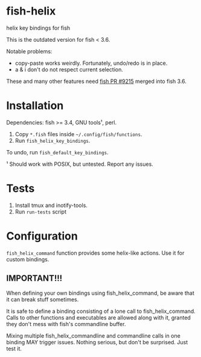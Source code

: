 # fish-helix
helix key bindings for fish

This is the outdated version for fish < 3.6.

Notable problems:

* copy-paste works weirdly. Fortunately, undo/redo is in place.
* a & i don't do not respect current selection.

These and many other features
need [fish PR #9215](https://github.com/fish-shell/fish-shell/pull/9215)
merged into fish 3.6.


# Installation

Dependencies: fish >= 3.4, GNU tools¹, perl.

1. Copy `*.fish` files inside `~/.config/fish/functions`.
2. Run `fish_helix_key_bindings`.

To undo, run `fish_default_key_bindings`.

¹ Should work with POSIX, but untested. Report any issues.

# Tests

1. Install tmux and inotify-tools.
2. Run `run-tests` script

# Configuration

`fish_helix_command` function provides some helix-like actions. Use it for custom bindings.

## IMPORTANT!!!

When defining your own bindings using fish_helix_command, be aware that it can break
stuff sometimes.

It is safe to define a binding consisting of a lone call to fish_helix_command.
Calls to other functions and executables are allowed along with it, granted they don't mess
with fish's commandline buffer.

Mixing multiple fish_helix_commandline and commandline calls in one binding MAY trigger issues.
Nothing serious, but don't be surprised. Just test it.
